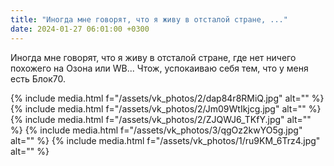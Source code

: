 ```yaml
---
title: "Иногда мне говорят, что я живу в отсталой стране, ..."
date: 2024-01-27 06:01:00 +0300
---
```


Иногда мне говорят, что я живу в отсталой стране, где нет ничего похожего на Озона или WB...
Чтож, успокаиваю себя тем, что у меня есть Блок70.


{% include media.html f="/assets/vk_photos/2/dap84r8RMiQ.jpg" alt="" %}
{% include media.html f="/assets/vk_photos/2/Jm09WtIkjcg.jpg" alt="" %}
{% include media.html f="/assets/vk_photos/2/ZJQWJ6_TKfY.jpg" alt="" %}
{% include media.html f="/assets/vk_photos/3/qgOz2kwYO5g.jpg" alt="" %}
{% include media.html f="/assets/vk_photos/1/ru9KM_6Trz4.jpg" alt="" %}
